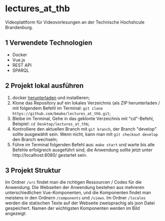 # lectures_at_thb
Videoplattform für Videovorlesungen an der Technische Hochshcule Brandenburg.

## 1 Verwendete Technologien
- Docker
- Vue.js
- REST API
- SPARQL

## 2 Projekt lokal ausführen
1. docker [herunterladen](https://www.docker.com/get-started/) und installieren;
2. Klone das Repository auf ein lokales Verzeichnis (als ZIP herunterladen / mit folgendem Befehl im Terminal: `git clone https://github.com/bmake/lectures_at_thb.git`;
3. Bleibe im Terminal, Gehe in das geklonte Verzeichnis mit "cd"-Befehl, Beispiel: `cd Desktop/lectures_at_thb`;
4. Kontrolliere den aktuellen Branch mit `git branch`, der Branch "develop" sollte ausgewählt sein. Wenn nicht, kann man mit `git checkout develop` den Branch wechseln;
5. Führe im Terminal folgenden Befehl aus: `make start` und warte bis alle Befehle erfolgreich ausgeführt sind, die Anwendung sollte jetzt unter http://localhost:8080/ gestartet sein.

## 3 Projekt Struktur
Im Ordner `/src` findet man die richtigen Ressourcen / Codes für die Anwendung. Die Webseiten der Anwendung bestehen aus mehreren unterschiedlichen Vue-Komponenten, und die Komponenten findet man meistens in den Ordnern `/components` und `/views`.
Im Ordner `/locales` werden die statischen Texte auf der Webseite zweisprachig als json Datei gespeichert. Namen der wichtigsten Komponenten werden im Bild angezeigt:
